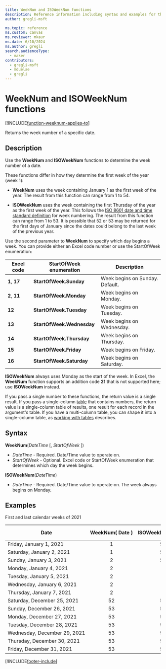 ```yaml
---
title: WeekNum and ISOWeekNum functions
description: Reference information including syntax and examples for the WeekNum and ISOWeekNum functions.
author: gregli-msft

ms.topic: reference
ms.custom: canvas
ms.reviewer: mkaur
ms.date: 6/10/2024
ms.author: gregli
search.audienceType: 
  - maker
contributors:
  - gregli-msft
  - mduelae
  - gregli
---
```

# WeekNum and ISOWeekNum functions
[!INCLUDE[function-weeknum-applies-to](includes/function-weeknum-applies-to.md)]



Returns the week number of a specific date.

## Description

Use the **WeekNum** and **ISOWeekNum** functions to determine the week number of a date.

These functions differ in how they determine the first week of the year (week 1):

- **WeekNum** uses the week containing January 1 as the first week of the year.  The result from this function can range from 1 to 54.

- **ISOWeekNum** uses the week containing the first Thursday of the year as the first week of the year. This follows the [ISO 8601 date and time standard definition](https://en.wikipedia.org/wiki/ISO_week_date) for week numbering.  The result from this function can range from 1 to 53.  It is possible that 52 or 53 may be returned for the first days of January since the dates could belong to the last week of the previous year.

Use the second parameter to **WeekNum** to specify which day begins a week.  You can provide either an Excel code number or use the StartOfWeek enumeration:

| Excel code | StartOfWeek enumeration | Description |
| --- | --- | --- |
| **1**, **17** |**StartOfWeek.Sunday** |Week begins on Sunday.  Default. |
| **2**, **11** |**StartOfWeek.Monday** |Week begins on Monday. |
| **12** |**StartOfWeek.Tuesday** |Week begins on Tuesday. |
| **13** |**StartOfWeek.Wednesday** |Week begins on Wednesday. |
| **14** |**StartOfWeek.Thursday** |Week begins on Thursday. |
| **15** |**StartOfWeek.Friday** |Week begins on Friday. |
| **16** |**StartOfWeek.Saturday** |Week begins on Saturday. |

**ISOWeekNum** always uses Monday as the start of the week.  In Excel, the **WeekNum** function supports an addition code **21** that is not supported here; use **ISOWeekNum** instead.

If you pass a single number to these functions, the return value is a single result.  If you pass a single-column [table](/power-apps/maker/canvas-apps/working-with-tables) that contains numbers, the return value is a single-column table of results, one result for each record in the argument's table. If you have a multi-column table, you can shape it into a single-column table, as [working with tables](/power-apps/maker/canvas-apps/working-with-tables) describes.  

## Syntax

**WeekNum**(*DateTime* [, *StartOfWeek* ])

- *DateTime* - Required.  Date/Time value to operate on.  
- *StartOfWeek* - Optional.  Excel code or StartOfWeek enumeration that determines which day the week begins.

**ISOWeekNum**(*DateTime*)

- *DateTime* - Required.  Date/Time value to operate on.  The week always begins on Monday.

## Examples

First and last calendar weeks of 2021

| Date | WeekNum(&nbsp;Date&nbsp;) | ISOWeekNum(&nbsp;Date&nbsp;) | WeekNum(&nbsp;Date, StartOfWeek.Wednesday&nbsp;) |
|------|:-------:|:-------:|:------:|
| Friday,&nbsp;January&nbsp;1,&nbsp;2021 | 1 | 53 | 1 |
| Saturday,&nbsp;January&nbsp;2,&nbsp;2021 | 1 | 53 | 1 |
| Sunday,&nbsp;January&nbsp;3,&nbsp;2021 | 2 | 53 | 1 |
| Monday,&nbsp;January&nbsp;4,&nbsp;2021 | 2 | 1 | 1 |
| Tuesday,&nbsp;January&nbsp;5,&nbsp;2021 | 2 | 1 | 1 |
| Wednesday,&nbsp;January&nbsp;6,&nbsp;2021 | 2 | 1 | 2 |
| Thursday,&nbsp;January&nbsp;7,&nbsp;2021 | 2 | 1 | 2 |
| Saturday,&nbsp;December&nbsp;25,&nbsp;2021 | 52 | 51 | 52 |
| Sunday,&nbsp;December&nbsp;26,&nbsp;2021 | 53 | 51 | 52 |
| Monday,&nbsp;December&nbsp;27,&nbsp;2021 | 53 | 52 | 52 |
| Tuesday,&nbsp;December&nbsp;28,&nbsp;2021 | 53 | 52 | 52 |
| Wednesday,&nbsp;December&nbsp;29,&nbsp;2021 | 53 | 52 | 53 |
| Thursday,&nbsp;December&nbsp;30,&nbsp;2021 | 53 | 52 | 53 |
| Friday,&nbsp;December&nbsp;31,&nbsp;2021 | 53 | 52 | 53 |

[!INCLUDE[footer-include](../../includes/footer-banner.md)]




























































